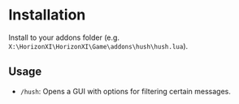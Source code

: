 # Installation
Install to your addons folder (e.g. `X:\HorizonXI\HorizonXI\Game\addons\hush\hush.lua`).

## Usage
* `/hush`: Opens a GUI with options for filtering certain messages.